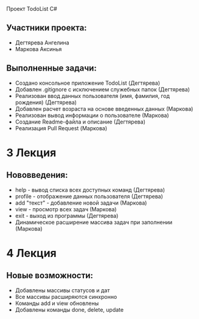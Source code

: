 Проект TodoList С#

## Участники проекта:
- Дегтярева Ангелина
- Маркова Аксинья 

## Выполненные задачи:
- Создано консольное приложение TodoList (Дегтярева)
- Добавлен .gitignore с исключением служебных папок (Дегтярева)
- Реализован ввод данных пользователя (имя, фамилия, год рождения) (Дегтярева)
- Добавлен расчет возраста на основе введенных данных (Маркова)
- Реализован вывод информации о пользователе (Маркова)
- Создание Readme-файла и описание (Дегтярева)
- Реализация Pull Request (Маркова)

# 3 Лекция

## Нововведения:
- help - вывод списка всех доступных команд (Дегтярева)
- profile - отображение данных пользователя (Дегтярева)
- add "текст" - добавление новой задачи (Маркова)
- view - просмотр всех задач (Маркова)
- exit - выход из программы (Дегтярева)
- Динамическое расширение массива задач при заполнении (Маркова)

# 4 Лекция 

## Новые возможности:
- Добавлены массивы статусов и дат
- Все массивы расширяются синхронно
- Команды add и view обновлены
- Добавлены команды done, delete, update
